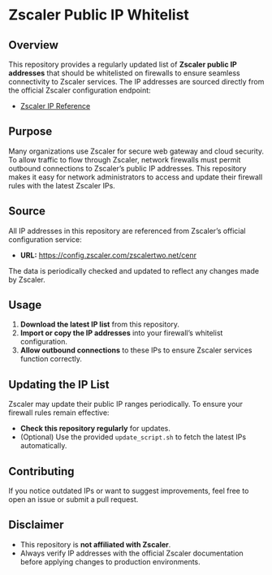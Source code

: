 # Zscaler Public IP Whitelist

## Overview

This repository provides a regularly updated list of **Zscaler public IP addresses** that should be whitelisted on firewalls to ensure seamless connectivity to Zscaler services. The IP addresses are sourced directly from the official Zscaler configuration endpoint:

- [Zscaler IP Reference](https://config.zscaler.com/zscalertwo.net/cenr)

## Purpose

Many organizations use Zscaler for secure web gateway and cloud security. To allow traffic to flow through Zscaler, network firewalls must permit outbound connections to Zscaler’s public IP addresses. This repository makes it easy for network administrators to access and update their firewall rules with the latest Zscaler IPs.

## Source

All IP addresses in this repository are referenced from Zscaler’s official configuration service:

- **URL:** https://config.zscaler.com/zscalertwo.net/cenr

The data is periodically checked and updated to reflect any changes made by Zscaler.

## Usage

1. **Download the latest IP list** from this repository.
2. **Import or copy the IP addresses** into your firewall’s whitelist configuration.
3. **Allow outbound connections** to these IPs to ensure Zscaler services function correctly.

## Updating the IP List

Zscaler may update their public IP ranges periodically. To ensure your firewall rules remain effective:

- **Check this repository regularly** for updates.
- (Optional) Use the provided `update_script.sh` to fetch the latest IPs automatically.

## Contributing

If you notice outdated IPs or want to suggest improvements, feel free to open an issue or submit a pull request.

## Disclaimer

- This repository is **not affiliated with Zscaler**.
- Always verify IP addresses with the official Zscaler documentation before applying changes to production environments.
